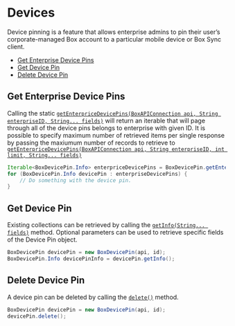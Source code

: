 Devices
======

Device pinning is a feature that allows enterprise admins to pin their user’s
corporate-managed Box account to a particular mobile device or Box Sync client.

<!-- START doctoc generated TOC please keep comment here to allow auto update -->
<!-- DON'T EDIT THIS SECTION, INSTEAD RE-RUN doctoc TO UPDATE -->


- [Get Enterprise Device Pins](#get-enterprise-device-pins)
- [Get Device Pin](#get-device-pin)
- [Delete Device Pin](#delete-device-pin)

<!-- END doctoc generated TOC please keep comment here to allow auto update -->

Get Enterprise Device Pins
--------------------------

Calling the static [`getEnterpriceDevicePins(BoxAPIConnection api, String enterpriseID, String... fields)`][get-enterprise-device-pins]
will return an iterable that will page through all of the device pins belongs to
enterprise with given ID. It is possible to specify maximum number of retrieved
items per single response by passing the maxiumum number of records to retrieve to
[`getEnterpriceDevicePins(BoxAPIConnection api, String enterpriseID, int limit, String... fields)`][get-enterprise-device-pins-with-limit]

```java
Iterable<BoxDevicePin.Info> enterpriceDevicePins = BoxDevicePin.getEnterpriceDevicePins(api, id);
for (BoxDevicePin.Info devicePin : enterpriseDevicePins) {
    // Do something with the device pin.
}
```

[get-enterprise-device-pins]: http://opensource.box.com/box-java-sdk/javadoc/com/box/sdk/BoxDevicePin.html#getEnterpriceDevicePins-com.box.sdk.BoxAPIConnection-java.lang.String-java.lang.String...-
[get-enterprise-device-pins-with-limit]: http://opensource.box.com/box-java-sdk/javadoc/com/box/sdk/BoxDevicePin.html#getEnterpriceDevicePins-com.box.sdk.BoxAPIConnection-java.lang.String-int-java.lang.String...-

Get Device Pin
--------------

Existing collections can be retrieved by calling the [`getInfo(String... fields)`][get-device-pin] method.
Optional parameters can be used to retrieve specific fields of the Device Pin object.

```java
BoxDevicePin devicePin = new BoxDevicePin(api, id);
BoxDevicePin.Info devicePinInfo = devicePin.getInfo();
```

[get-device-pin]: http://opensource.box.com/box-java-sdk/javadoc/com/box/sdk/BoxDevicePin.html#getInfo-java.lang.String...-

Delete Device Pin
--------------

A device pin can be deleted by calling the [`delete()`][delete] method.

```java
BoxDevicePin devicePin = new BoxDevicePin(api, id);
devicePin.delete();
```

[delete]: http://opensource.box.com/box-java-sdk/javadoc/com/box/sdk/BoxDevicePin.html#delete--